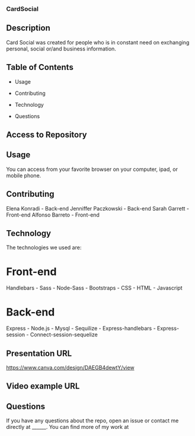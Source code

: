 ### CardSocial

## Description
  
  Card Social was created for people who is in constant need on exchanging personal, social or/and business information.
  
  ## Table of Contents 
  
  * Usage

  * Contributing
  
  * Technology
  
  * Questions
  
  ## Access to Repository
  
  
  ## Usage
  You can access from your favorite browser on your computer, ipad, or mobile phone.
  
    
  ## Contributing
  Elena Konradi - Back-end
  Jenniffer Paczkowski - Back-end
  Sarah Garrett - Front-end
  Alfonso Barreto - Front-end
  
  
  ## Technology
  The technologies we used are:
  
  # Front-end
  Handlebars - Sass - Node-Sass - Bootstraps - CSS - HTML - Javascript

  # Back-end
  Express - Node.js - Mysql - Sequilize - Express-handlebars - Express-session - Connect-session-sequelize


  ## Presentation URL
  https://www.canva.com/design/DAEGB4dewtY/view

  ## Video example URL
  
  
  
  ## Questions
  
  If you have any questions about the repo, open an issue or contact me directly at ______. You can find more of my work at 
  
  